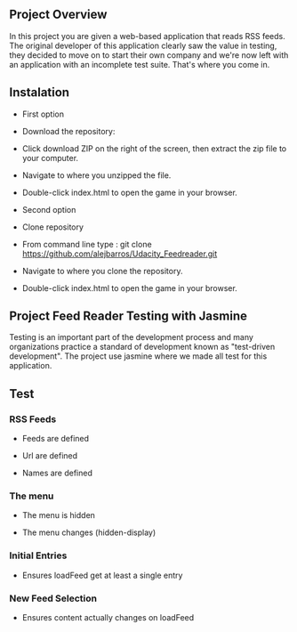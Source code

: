 ## Project Overview

In this project you are given a web-based application that reads RSS feeds. The original developer of this application clearly saw the value in testing, they decided to move on to start their own company and we're now left with an application with an incomplete test suite. That's where you come in.

## Instalation

* First option

* Download the repository:

* Click download ZIP on the right of the screen, then extract the zip file to your computer.

* Navigate to where you unzipped the file.

* Double-click index.html to open the game in your browser.

* Second option

* Clone repository

* From command line type : git clone https://github.com/alejbarros/Udacity_Feedreader.git

* Navigate to where you clone the repository.

* Double-click index.html to open the game in your browser.

## Project Feed Reader Testing with Jasmine

Testing is an important part of the development process and many organizations practice a standard of development known as "test-driven development".
The project use jasmine where we made all test for this application.

## Test

### RSS Feeds

* Feeds are defined

* Url are defined

* Names are defined

### The menu

* The menu is hidden

* The menu changes (hidden-display)

### Initial Entries

* Ensures loadFeed get at least a single entry

### New Feed Selection

* Ensures content actually changes on loadFeed
